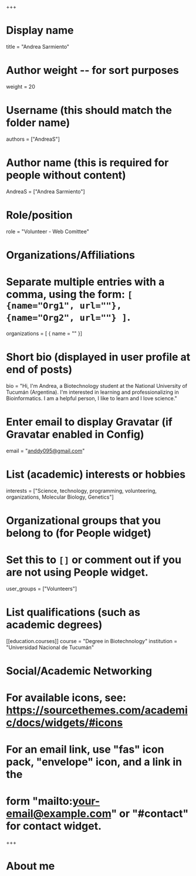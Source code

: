 +++
# Display name
title = "Andrea Sarmiento"

# Author weight -- for sort purposes
weight = 20

# Username (this should match the folder name)
authors = ["AndreaS"]

# Author name (this is required for people without content)
AndreaS = ["Andrea Sarmiento"]

# Role/position
role = "Volunteer - Web Comittee"

# Organizations/Affiliations
#   Separate multiple entries with a comma, using the form: `[ {name="Org1", url=""}, {name="Org2", url=""} ]`.
organizations = [ { name = "" }]

# Short bio (displayed in user profile at end of posts)
bio = "Hi, I'm Andrea, a Biotechnology student at the National University of Tucumán (Argentina). I'm interested in learning and professionalizing in Bioinformatics. I am a helpful person, I like to learn and I love science."

# Enter email to display Gravatar (if Gravatar enabled in Config)
email = "anddy095@gmail.com"

# List (academic) interests or hobbies
interests = ["Science, technology, programming, volunteering, organizations, Molecular Biology, Genetics"]

# Organizational groups that you belong to (for People widget)
#   Set this to `[]` or comment out if you are not using People widget.
user_groups = ["Volunteers"] 

# List qualifications (such as academic degrees)
[[education.courses]]
  course = "Degree in Biotechnology"
  institution = "Universidad Nacional de Tucumán"


# Social/Academic Networking
# For available icons, see: https://sourcethemes.com/academic/docs/widgets/#icons
#   For an email link, use "fas" icon pack, "envelope" icon, and a link in the
#   form "mailto:your-email@example.com" or "#contact" for contact widget.



+++

# About me 

